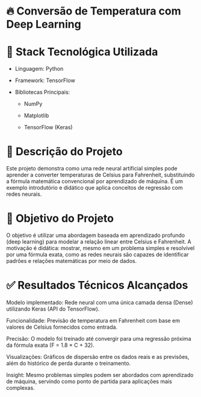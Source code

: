 # 🔥 Conversão de Temperatura com Deep Learning

# 🧰 Stack Tecnológica Utilizada
- Linguagem: Python

- Framework: TensorFlow

- Bibliotecas Principais:

    - NumPy

    - Matplotlib

    - TensorFlow (Keras)

# 📌 Descrição do Projeto
Este projeto demonstra como uma rede neural artificial simples pode aprender a converter temperaturas de Celsius para Fahrenheit, substituindo a fórmula matemática convencional por aprendizado de máquina. É um exemplo introdutório e didático que aplica conceitos de regressão com redes neurais.

# 🎯 Objetivo do Projeto
O objetivo é utilizar uma abordagem baseada em aprendizado profundo (deep learning) para modelar a relação linear entre Celsius e Fahrenheit. A motivação é didática: mostrar, mesmo em um problema simples e resolvível por uma fórmula exata, como as redes neurais são capazes de identificar padrões e relações matemáticas por meio de dados.

# ✅ Resultados Técnicos Alcançados
Modelo implementado: Rede neural com uma única camada densa (Dense) utilizando Keras (API do TensorFlow).

Funcionalidade: Previsão de temperatura em Fahrenheit com base em valores de Celsius fornecidos como entrada.

Precisão: O modelo foi treinado até convergir para uma regressão próxima da fórmula exata (F = 1.8 × C + 32).

Visualizações: Gráficos de dispersão entre os dados reais e as previsões, além do histórico de perda durante o treinamento.

Insight: Mesmo problemas simples podem ser abordados com aprendizado de máquina, servindo como ponto de partida para aplicações mais complexas.
